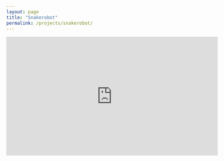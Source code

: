 ```yaml
---
layout: page
title: "Snakerobot"
permalink: /projects/snakerobot/
---
```


<link rel="stylesheet" href="/assets/css/links.css">


<iframe width="560" height="315" src="https://www.youtube.com/embed/USD3G57oHW8" frameborder="0" allowfullscreen></iframe>
